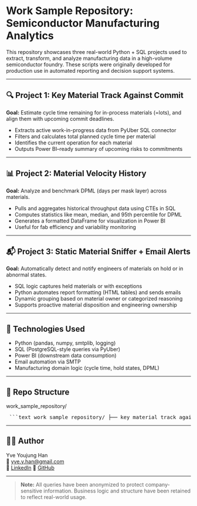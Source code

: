 # Work Sample Repository: Semiconductor Manufacturing Analytics

This repository showcases three real-world Python + SQL projects used to extract, transform, and analyze manufacturing data in a high-volume semiconductor foundry. These scripts were originally developed for production use in automated reporting and decision support systems.

---

## 🔍 Project 1: Key Material Track Against Commit
**Goal:** Estimate cycle time remaining for in-process materials (=lots), and align them with upcoming commit deadlines.

- Extracts active work-in-progress data from PyUber SQL connector
- Filters and calculates total planned cycle time per material
- Identifies the current operation for each material
- Outputs Power BI–ready summary of upcoming risks to commitments

---

## 📊 Project 2: Material Velocity History
**Goal:** Analyze and benchmark DPML (days per mask layer) across materials.

- Pulls and aggregates historical throughput data using CTEs in SQL
- Computes statistics like mean, median, and 95th percentile for DPML
- Generates a formatted DataFrame for visualization in Power BI
- Useful for fab efficiency and variability monitoring

---

## 📬 Project 3: Static Material Sniffer + Email Alerts
**Goal:** Automatically detect and notify engineers of materials on hold or in abnormal states.

- SQL logic captures held materials or with exceptions
- Python automates report formatting (HTML tables) and sends emails
- Dynamic grouping based on material owner or categorized reasoning
- Supports proactive material disposition and engineering ownership

---

## 🔧 Technologies Used

- Python (pandas, numpy, smtplib, logging)
- SQL (PostgreSQL-style queries via PyUber)
- Power BI (downstream data consumption)
- Email automation via SMTP
- Manufacturing domain logic (cycle time, hold states, DPML)

---

## 📁 Repo Structure

work_sample_repository/
<pre> ```text work_sample_repository/ ├── key_material_track_against_commit.py ├── material_velocity_history.py ├── static_material_sniffer.py └── README.md ``` </pre>

---

## 👩‍💻 Author

Yve Youjung Han  
📧 yve.y.han@gmail.com  
🔗 [LinkedIn](https://www.linkedin.com/in/yvehan)
🔗 [GitHub](https://github.com/yvehan)

---

> **Note:** All queries have been anonymized to protect company-sensitive information. Business logic and structure have been retained to reflect real-world usage.

